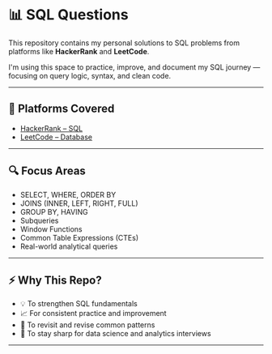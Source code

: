 # 📊 SQL Questions

This repository contains my personal solutions to SQL problems from platforms like **HackerRank** and **LeetCode**.

I'm using this space to practice, improve, and document my SQL journey — focusing on query logic, syntax, and clean code.

---

## 🧠 Platforms Covered

- [HackerRank – SQL](https://www.hackerrank.com/domains/sql)
- [LeetCode – Database](https://leetcode.com/problemset/database/)

---

## 🔍 Focus Areas

- SELECT, WHERE, ORDER BY
- JOINS (INNER, LEFT, RIGHT, FULL)
- GROUP BY, HAVING
- Subqueries
- Window Functions
- Common Table Expressions (CTEs)
- Real-world analytical queries

---

## ⚡ Why This Repo?

- 💡 To strengthen SQL fundamentals  
- 📈 For consistent practice and improvement  
- 🧪 To revisit and revise common patterns  
- 🚀 To stay sharp for data science and analytics interviews  

---



